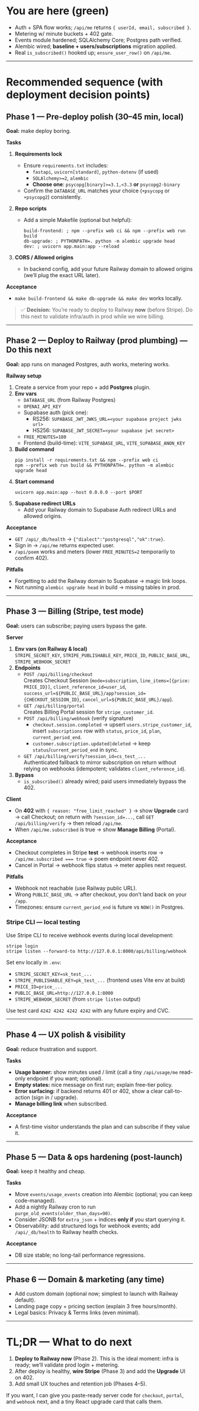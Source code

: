 # You are here (green)
- Auth + SPA flow works; `/api/me` returns `{ userId, email, subscribed }`.
- Metering w/ minute buckets + 402 gate.
- Events module hardened; SQLAlchemy Core; Postgres path verified.
- Alembic wired; **baseline + users/subscriptions** migration applied.
- Real `is_subscribed()` hooked up; `ensure_user_row()` on `/api/me`.

---

# Recommended sequence (with deployment decision points)

## Phase 1 — Pre-deploy polish (30–45 min, local)
**Goal:** make deploy boring.

**Tasks**
1) **Requirements lock**
   - Ensure `requirements.txt` includes:
     - `fastapi`, `uvicorn[standard]`, `python-dotenv` (if used)
     - `SQLAlchemy>=2`, `alembic`
     - **Choose one**: `psycopg[binary]>=3.1,<3.3` **or** `psycopg2-binary`
   - Confirm the `DATABASE_URL` matches your choice (`+psycopg` or `+psycopg2`) consistently.

2) **Repo scripts**
   - Add a simple Makefile (optional but helpful):
     ```
     build-frontend: ; npm --prefix web ci && npm --prefix web run build
     db-upgrade: ; PYTHONPATH=. python -m alembic upgrade head
     dev: ; uvicorn app.main:app --reload
     ```
3) **CORS / Allowed origins**
   - In backend config, add your future Railway domain to allowed origins (we’ll plug the exact URL later).

**Acceptance**
- `make build-frontend && make db-upgrade && make dev` works locally.

> ✅ **Decision:** You’re ready to deploy to Railway **now** (before Stripe). Do this next to validate infra/auth in prod while we wire billing.

---

## Phase 2 — Deploy to Railway (prod plumbing) — **Do this next**
**Goal:** app runs on managed Postgres, auth works, metering works.

**Railway setup**
1) Create a service from your repo + add **Postgres** plugin.
2) **Env vars**
   - `DATABASE_URL` (from Railway Postgres)
   - `OPENAI_API_KEY`
   - Supabase auth (pick one):
     - RS256: `SUPABASE_JWT_JWKS_URL=<your supabase project jwks url>`
     - HS256: `SUPABASE_JWT_SECRET=<your supabase jwt secret>`
   - `FREE_MINUTES=180`
   - Frontend (build-time): `VITE_SUPABASE_URL`, `VITE_SUPABASE_ANON_KEY`
3) **Build command**
   ```
   pip install -r requirements.txt && npm --prefix web ci
   npm --prefix web run build && PYTHONPATH=. python -m alembic upgrade head
   ```
4) **Start command**
   ```
   uvicorn app.main:app --host 0.0.0.0 --port $PORT
   ```
5) **Supabase redirect URLs**
   - Add your Railway domain to Supabase Auth redirect URLs and allowed origins.

**Acceptance**
- `GET /api/_db/health` → `{"dialect":"postgresql","ok":true}`.
- Sign in → `/api/me` returns expected user.
- `/api/poem` works and meters (lower `FREE_MINUTES=2` temporarily to confirm 402).

**Pitfalls**
- Forgetting to add the Railway domain to Supabase → magic link loops.
- Not running `alembic upgrade head` in build → missing tables in prod.

---

## Phase 3 — Billing (Stripe, test mode)
**Goal:** users can subscribe; paying users bypass the gate.

**Server**
1) **Env vars (on Railway & local)**  
   `STRIPE_SECRET_KEY`, `STRIPE_PUBLISHABLE_KEY`, `PRICE_ID`, `PUBLIC_BASE_URL`, `STRIPE_WEBHOOK_SECRET`
2) **Endpoints**
   - `POST /api/billing/checkout`  
     Creates Checkout Session (`mode=subscription`, `line_items=[{price: PRICE_ID}]`, `client_reference_id=user_id`, `success_url=${PUBLIC_BASE_URL}/app?session_id={CHECKOUT_SESSION_ID}`, `cancel_url=${PUBLIC_BASE_URL}/app`).
   - `GET /api/billing/portal`  
     Creates Billing Portal session for `stripe_customer_id`.
   - `POST /api/billing/webhook` (verify signature)  
     - `checkout.session.completed` → upsert `users.stripe_customer_id`, insert `subscriptions` row with `status`, `price_id`, `plan`, `current_period_end`.
     - `customer.subscription.updated|deleted` → keep `status`/`current_period_end` in sync.
   - `GET /api/billing/verify?session_id=cs_test_...`  
     Authenticated fallback to mirror subscription on return without relying on webhooks (idempotent; validates `client_reference_id`).
3) **Bypass**
   - `is_subscribed()` already wired; paid users immediately bypass the 402.

**Client**
- On **402** with `{ reason: "free_limit_reached" }` → show **Upgrade** card → call Checkout; on return with `?session_id=...`, call `GET /api/billing/verify` → then reload `/api/me`.
- When `/api/me.subscribed` is true → show **Manage Billing** (Portal).

**Acceptance**
- Checkout completes in Stripe **test** → webhook inserts row → `/api/me.subscribed === true` → poem endpoint never 402.
- Cancel in Portal → webhook flips status → meter applies next request.

**Pitfalls**
- Webhook not reachable (use Railway public URL).
- Wrong `PUBLIC_BASE_URL` → after checkout, you don’t land back on your `/app`.
- Timezones: ensure `current_period_end` is future vs `NOW()` in Postgres.

### Stripe CLI — local testing
Use Stripe CLI to receive webhook events during local development:

```
stripe login
stripe listen --forward-to http://127.0.0.1:8000/api/billing/webhook
```

Set env locally in `.env`:
- `STRIPE_SECRET_KEY=sk_test_...`
- `STRIPE_PUBLISHABLE_KEY=pk_test_...` (frontend uses Vite env at build)
- `PRICE_ID=price_...`
- `PUBLIC_BASE_URL=http://127.0.0.1:8000`
- `STRIPE_WEBHOOK_SECRET` (from `stripe listen` output)

Use test card `4242 4242 4242 4242` with any future expiry and CVC.

---

## Phase 4 — UX polish & visibility
**Goal:** reduce frustration and support.

**Tasks**
- **Usage banner:** show minutes used / limit (call a tiny `/api/usage/me` read-only endpoint if you want; optional).
- **Empty states:** nice message on first run; explain free-tier policy.
- **Error surfacing:** if backend returns 401 or 402, show a clear call-to-action (sign in / upgrade).
- **Manage billing link** when subscribed.

**Acceptance**
- A first-time visitor understands the plan and can subscribe if they value it.

---

## Phase 5 — Data & ops hardening (post-launch)
**Goal:** keep it healthy and cheap.

**Tasks**
- Move `events/usage_events` creation into Alembic (optional; you can keep code-managed).
- Add a nightly Railway cron to run `purge_old_events(older_than_days=90)`.
- Consider JSONB for `extra_json` + indices **only if** you start querying it.
- Observability: add structured logs for webhook events; add `/api/_db/health` to Railway health checks.

**Acceptance**
- DB size stable; no long-tail performance regressions.

---

## Phase 6 — Domain & marketing (any time)
- Add custom domain (optional now; simplest to launch with Railway default).
- Landing page copy + pricing section (explain 3 free hours/month).
- Legal basics: Privacy & Terms links (even minimal).

---

# TL;DR — What to do next
1) **Deploy to Railway now** (Phase 2). This is the ideal moment: infra is ready; we’ll validate prod login + metering.
2) After deploy is healthy, **wire Stripe** (Phase 3) and add the **Upgrade** UI on 402.
3) Add small UX touches and retention job (Phases 4–5).

If you want, I can give you paste-ready server code for `checkout`, `portal`, and `webhook` next, and a tiny React upgrade card that calls them.
